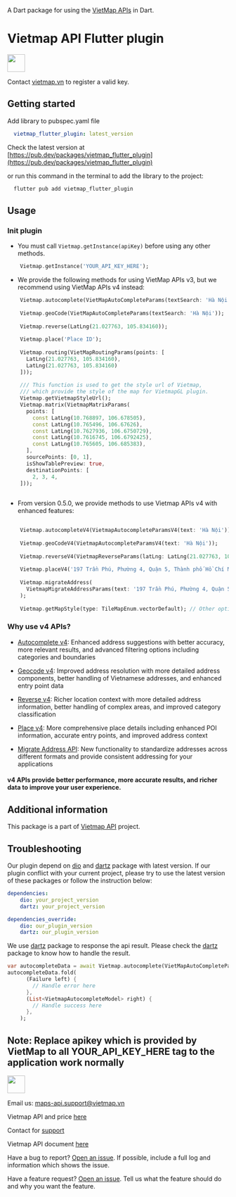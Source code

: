 
A Dart package for using the [VietMap APIs](https://maps.vietmap.vn/docs/map-api/overview/) in Dart.

# Vietmap API Flutter plugin

[<img src="https://bizweb.dktcdn.net/100/415/690/themes/804206/assets/logo.png?1689561872933" height="40"/> </p>](https://vietmap.vn/maps-api)

Contact [vietmap.vn](https://bit.ly/vietmap-api) to register a valid key.

## Getting started

Add library to pubspec.yaml file
```yaml
  vietmap_flutter_plugin: latest_version
```

Check the latest version at [https://pub.dev/packages/vietmap_flutter_plugin](https://pub.dev/packages/vietmap_flutter_plugin)
 
or run this command in the terminal to add the library to the project:
```bash
  flutter pub add vietmap_flutter_plugin
```

## Usage

### Init plugin
- You must call `Vietmap.getInstance(apiKey)` before using any other methods.
```dart
    Vietmap.getInstance('YOUR_API_KEY_HERE');
```
- We provide the following methods for using VietMap APIs v3, but we recommend using VietMap APIs v4 instead:
```dart
    Vietmap.autocomplete(VietMapAutoCompleteParams(textSearch: 'Hà Nội'));
    
    Vietmap.geoCode(VietMapAutoCompleteParams(textSearch: 'Hà Nội'));
    
    Vietmap.reverse(LatLng(21.027763, 105.834160));
    
    Vietmap.place('Place ID');
    
    Vietmap.routing(VietMapRoutingParams(points: [
      LatLng(21.027763, 105.834160),
      LatLng(21.027763, 105.834160)
    ]));
    
    /// This function is used to get the style url of Vietmap,
    /// which provide the style of the map for VietmapGL plugin.
    Vietmap.getVietmapStyleUrl();
    Vietmap.matrix(VietmapMatrixParams(
      points: [
        const LatLng(10.768897, 106.678505),
        const LatLng(10.765496, 106.67626),
        const LatLng(10.7627936, 106.6750729),
        const LatLng(10.7616745, 106.6792425),
        const LatLng(10.765605, 106.685383),
      ],
      sourcePoints: [0, 1],
      isShowTablePreview: true,
      destinationPoints: [
        2, 3, 4,
    ]));
                
```
- From version 0.5.0, we provide methods to use Vietmap APIs v4 with enhanced features:
```dart
    
    Vietmap.autocompleteV4(VietmapAutocompleteParamsV4(text: 'Hà Nội'));
    
    Vietmap.geoCodeV4(VietmapAutocompleteParamsV4(text: 'Hà Nội'));
    
    Vietmap.reverseV4(VietmapReverseParams(latLng: LatLng(21.027763, 105.834160)));
    
    Vietmap.placeV4('197 Trần Phú, Phường 4, Quận 5, Thành phố Hồ Chí Minh, Việt Nam');
    
    Vietmap.migrateAddress(
      VietmapMigrateAddressParams(text: '197 Trần Phú, Phường 4, Quận 5, Thành phố Hồ Chí Minh, Việt Nam')
    );
    
    Vietmap.getMapStyle(type: TileMapEnum.vectorDefault); // Other options: vectorLight, rasterDefault, etc.

```

### Why use v4 APIs?
- [Autocomplete v4](https://maps.vietmap.vn/docs/map-api/autocomplete-version/autocomplete-v4): Enhanced address suggestions with better accuracy, more relevant results, and advanced filtering options including categories and boundaries

- [Geocode v4](https://maps.vietmap.vn/docs/map-api/geocode-version/geocode-v4): Improved address resolution with more detailed address components, better handling of Vietnamese addresses, and enhanced entry point data

- [Reverse v4](https://maps.vietmap.vn/docs/map-api/place-v4): Richer location context with more detailed address information, better handling of complex areas, and improved category classification

- [Place v4](https://maps.vietmap.vn/docs/map-api/place-v4): More comprehensive place details including enhanced POI information, accurate entry points, and improved address context

- [Migrate Address API](https://maps.vietmap.vn/docs/migrate-address/migrate-address-docs): New functionality to standardize addresses across different formats and provide consistent addressing for your applications

#### v4 APIs provide better performance, more accurate results, and richer data to improve your user experience.

## Additional information
This package is a part of [Vietmap API](https://vietmap.vn/maps-api) project.

## Troubleshooting
Our plugin depend on [dio](https://pub.dev/packages/dio) and [dartz](https://pub.dev/packages/dartz) package with latest version.
If our plugin conflict with your current project, please try to use the latest version of these packages or follow the instruction below:
```yaml
dependencies:
    dio: your_project_version
    dartz: your_project_version

dependencies_override:
    dio: our_plugin_version
    dartz: our_plugin_version
```

We use [dartz](https://pub.dev/packages/dartz) package to response the api result.
Please check the [dartz](https://pub.dev/packages/dartz) package to know how to handle the result.
```dart
var autocompleteData = await Vietmap.autocomplete(VietMapAutoCompleteParams(textSearch: 'Hà Nội'));
autocompleteData.fold(
      (Failure left) {
        // Handle error here
      },
      (List<VietmapAutocompleteModel> right) {
        // Handle success here
      },
    );
```


## Note: Replace apikey which is provided by VietMap to all YOUR_API_KEY_HERE tag to the application work normally



[<img src="https://bizweb.dktcdn.net/100/415/690/themes/804206/assets/logo.png?1689561872933" height="40"/> </p>](https://vietmap.vn/maps-api)
Email us: [maps-api.support@vietmap.vn](mailto:maps-api.support@vietmap.vn)

Vietmap API and price [here](https://vietmap.vn/maps-api)

Contact for [support](https://vietmap.vn/lien-he)

Vietmap API document [here](https://maps.vietmap.vn/docs/map-api/overview/)

Have a bug to report? [Open an issue](https://github.com/vietmap-company/vietmap_flutter_plugin/issues). If possible, include a full log and information which shows the issue.


Have a feature request? [Open an issue](https://github.com/vietmap-company/vietmap_flutter_plugin/issues). Tell us what the feature should do and why you want the feature.
 